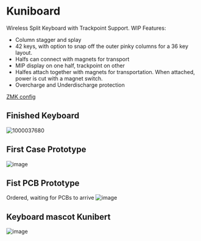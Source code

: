 # Kuniboard
Wireless Split Keyboard with Trackpoint Support. WIP
Features:
* Column stagger and splay
* 42 keys, with option to snap off the outer pinky columns for a 36 key layout.
* Halfs can connect with magnets for transport
* MIP display on one half, trackpoint on other
* Halfes attach together with magnets for transportation. When attached, power is cut with a magnet switch.
* Overcharge and Underdischarge protection

[ZMK config](https://github.com/tobiasarndt/zmk-config)
## Finished Keyboard
![1000037680](https://github.com/tobiasarndt/Kuniboard/assets/54204861/1f4eefbe-7b41-41f5-8f8f-687df4bb2e2b)

## First Case Prototype
![image](https://github.com/tobiasarndt/NAME_TBD_Keyboard/assets/54204861/e0fc6622-9397-467f-a2e3-ba414f97932c)


## Fist PCB Prototype
Ordered, waiting for PCBs to arrive
![image](https://github.com/tobiasarndt/Kuniboard/assets/54204861/63e520da-cb51-4c15-9bf2-f47dad7dfdec)

## Keyboard mascot Kunibert
![image](https://github.com/tobiasarndt/Kuniboard/assets/54204861/7ce5dbbf-680a-4d10-9cac-d1ab57af0d1d)
